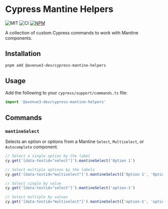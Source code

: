 # Cypress Mantine Helpers

![MIT](https://img.shields.io/badge/License-MIT-green?style=flat-square)
![CI](https://img.shields.io/github/actions/workflow/status/Avenue3-dev/cypress-mantine-helpers/run-cypress.yml?style=flat-square&label=Run%20Cypress)
<a href="https://www.npmjs.com/package/@avenue3-dev/cypress-mantine-helpers">
![NPM](https://img.shields.io/npm/v/%40avenue3-dev%2Fcypress-mantine-helpers?style=flat-square&label=Lates%20Version)
</a>

A collection of custom Cypress commands to work with Mantine components.

## Installation

```bash
pnpm add @avenue3-dev/cypress-mantine-helpers
```

## Usage

Add the following to your `cypress/support/commands.ts` file:

```ts
import '@avenue3-dev/cypress-mantine-helpers'
```

## Commands

### `mantineSelect`

Selects an option or options from a Mantine `Select`, `Multiselect`, or `Autocomplete` component.

```ts
// Select a single option by the label
cy.get('[data-testid="select"]').mantineSelect('Option 1')

// Select multiple options by the labels
cy.get('[data-testid="multiselect"]').mantineSelect(['Option 1', 'Option 2'])

// Select single by value
cy.get('[data-testid="select"]').mantineSelect('option-1')

// Select multiple by values
cy.get('[data-testid="multiselect"]').mantineSelect(['option-1', 'option-2'])
```

